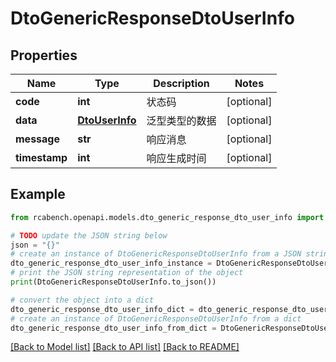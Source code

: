 # DtoGenericResponseDtoUserInfo


## Properties

Name | Type | Description | Notes
------------ | ------------- | ------------- | -------------
**code** | **int** | 状态码 | [optional] 
**data** | [**DtoUserInfo**](DtoUserInfo.md) | 泛型类型的数据 | [optional] 
**message** | **str** | 响应消息 | [optional] 
**timestamp** | **int** | 响应生成时间 | [optional] 

## Example

```python
from rcabench.openapi.models.dto_generic_response_dto_user_info import DtoGenericResponseDtoUserInfo

# TODO update the JSON string below
json = "{}"
# create an instance of DtoGenericResponseDtoUserInfo from a JSON string
dto_generic_response_dto_user_info_instance = DtoGenericResponseDtoUserInfo.from_json(json)
# print the JSON string representation of the object
print(DtoGenericResponseDtoUserInfo.to_json())

# convert the object into a dict
dto_generic_response_dto_user_info_dict = dto_generic_response_dto_user_info_instance.to_dict()
# create an instance of DtoGenericResponseDtoUserInfo from a dict
dto_generic_response_dto_user_info_from_dict = DtoGenericResponseDtoUserInfo.from_dict(dto_generic_response_dto_user_info_dict)
```
[[Back to Model list]](../README.md#documentation-for-models) [[Back to API list]](../README.md#documentation-for-api-endpoints) [[Back to README]](../README.md)



